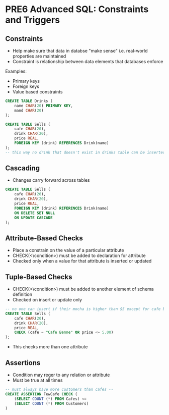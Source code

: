 # PRE6 Advanced SQL: Constraints and Triggers

## Constraints 
- Help make sure that data in databse "make sense" i.e. real-world properties are maintained 
- Constraint is relationship between data elements that databases enforce 

Examples:
- Primary keys 
- Foreign keys 
- Value based constraints 

```sql
CREATE TABLE Drinks (
    name CHAR(20) PRIMARY KEY,
    mand CHAR(20)
);

CREATE TABLE Sells (
    cafe CHAR(20),
    drink CHAR(20),
    price REAL,
    FOREIGN KEY (drink) REFERENCES Drink(name)
);
-- this way no drink that doesn't exist in drinks table can be inserted into sells table --
```

## Cascading
- Changes carry forward across tables 

```sql
CREATE TABLE Sells (
    cafe CHAR(20),
    drink CHAR(20),
    price REAL,
    FOREIGN KEY (drink) REFERENCES Drink(name)
    ON DELETE SET NULL
    ON UPDATE CASCADE
);
```

## Attribute-Based Checks 
- Place a constrain on the value of a particular attribute 
- CHECK(<\condition>) must be added to declaration for attribute 
- Checked only when a value for that attribute is inserted or updated 

## Tuple-Based Checks 
- CHECK(<\condition>) must be added to another element of schema definition 
- Checked on insert or update only 

```sql
-- no one can insert if their mocha is higher than $5 except for cafe benne -- 
CREATE TABLE Sells (
    cafe CHAR(20),
    drink CHAR(20),
    price REAL,
    CHECK (cafe = "Cafe Benne" OR price <= 5.00)
);
```

- This checks more than one attribute 


## Assertions 
- Condition may reger to any relation or attribute
- Must be true at all times 

```sql
-- must always have more customers than cafes -- 
CREATE ASSERTION FewCafe CHECK (
    (SELECT COUNT (*) FROM Cafes) <=
    (SELECT COUNT (*) FROM Customers)
) 
```